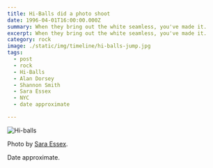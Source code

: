 ```yaml
---
title: Hi-Balls did a photo shoot
date: 1996-04-01T16:00:00.000Z
summary: When they bring out the white seamless, you've made it.
excerpt: When they bring out the white seamless, you've made it.
category: rock
image: ./static/img/timeline/hi-balls-jump.jpg
tags:
  - post 
  - rock
  - Hi-Balls
  - Alan Dorsey
  - Shannon Smith
  - Sara Essex
  - NYC
  - date approximate

---
```


![Hi-balls](/static/img/rock/hi-balls-jump.jpg "Hi-Balls")

Photo by [Sara Essex](https://saraessexbradley.com).

Date approximate.